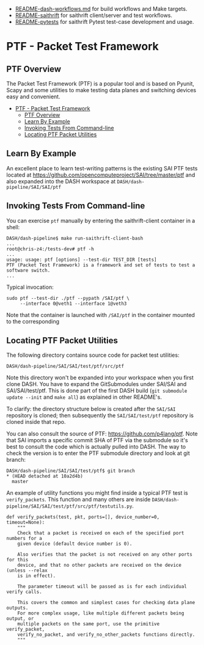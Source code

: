 * [README-dash-workflows.md](README-dash-workflows.md) for build workflows and Make targets.
* [README-saithrift](README-saithrift.md) for saithrift client/server and test workflows.
* [README-pytests](README-pytests.md) for saithrift Pytest test-case development and usage.


# PTF - Packet Test Framework
## PTF Overview
The Packet Test Framework (PTF) is a popular tool and is based on Pyunit, Scapy and some utilities to make testing data planes and switching devices easy and convenient.
- [PTF - Packet Test Framework](#ptf---packet-test-framework)
  - [PTF Overview](#ptf-overview)
  - [Learn By Example](#learn-by-example)
  - [Invoking Tests From Command-line](#invoking-tests-from-command-line)
  - [Locating PTF Packet Utilities](#locating-ptf-packet-utilities)
## Learn By Example
An excellent place to learn test-writing patterns is the existing SAI PTF tests located at https://github.com/opencomputeproject/SAI/tree/master/ptf and also expanded into the DASH workspace at `DASH/dash-pipeline/SAI/SAI/ptf`
## Invoking Tests From Command-line
You can exercise `ptf` manually by entering the saithrift-client container in a shell:

```
DASH/dash-pipeline$ make run-saithrift-client-bash
...
root@chris-z4:/tests-dev# ptf -h
...
usage: usage: ptf [options] --test-dir TEST_DIR [tests]
PTF (Packet Test Framework) is a framework and set of tests to test a software switch.
...
```
Typical invocation:
```
sudo ptf --test-dir ./ptf --pypath /SAI/ptf \
	 --interface 0@veth1 --interface 1@veth3
```
Note that the container is launched with `/SAI/ptf` in the container mounted to the corresponding
## Locating PTF Packet Utilities
The following directory contains source code for packet test utilities:
```
DASH/dash-pipeline/SAI/SAI/test/ptf/src/ptf
```
Note this directory won't be expanded into your workspace when you first clone DASH. You have to expand the GitSubmodules under SAI/SAI and SAI/SAI/test/ptf. This is done  part of the first DASH build (`git submodule update --init` and `make all`) as explained in other README's.

To clarify: the directory structure below is created after the `SAI/SAI` repository is cloned; then subsequently the `SAI/SAI/test/ptf` repository is cloned inside that repo.

You can also consult the source of PTF: https://github.com/p4lang/ptf. Note that SAI imports a specific commit SHA of PTF via the submodule so it's best to consult the code which is actually pulled into DASH. The way to check the version is to enter the PTF submodule directory and look at git branch:
```
DASH/dash-pipeline/SAI/SAI/test/ptf$ git branch
* (HEAD detached at 10a2d4b)
  master
```

An example of utility functions you might find inside a typical PTF test is `verify_packets`. This function and many others are inside `DASH/dash-pipeline/SAI/SAI/test/ptf/src/ptf/testutils.py`.
```
def verify_packets(test, pkt, ports=[], device_number=0, timeout=None):
    """
    Check that a packet is received on each of the specified port numbers for a
    given device (default device number is 0).

    Also verifies that the packet is not received on any other ports for this
    device, and that no other packets are received on the device (unless --relax
    is in effect).

    The parameter timeout will be passed as is for each individual verify calls.

    This covers the common and simplest cases for checking data plane outputs.
    For more complex usage, like multiple different packets being output, or
    multiple packets on the same port, use the primitive verify_packet,
    verify_no_packet, and verify_no_other_packets functions directly.
    """
```
